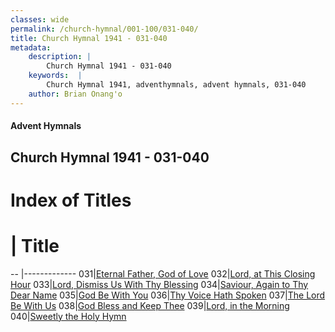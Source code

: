 ```yaml
---
classes: wide
permalink: /church-hymnal/001-100/031-040/
title: Church Hymnal 1941 - 031-040
metadata:
    description: |
        Church Hymnal 1941 - 031-040
    keywords:  |
        Church Hymnal 1941, adventhymnals, advent hymnals, 031-040
    author: Brian Onang'o
---
```


#### Advent Hymnals
## Church Hymnal 1941 - 031-040

# Index of Titles
# | Title                        
-- |-------------
031|[Eternal Father, God of Love](/church-hymnal/001-100/031-040/Eternal-Father,-God-of-Love)
032|[Lord, at This Closing Hour](/church-hymnal/001-100/031-040/Lord,-at-This-Closing-Hour)
033|[Lord, Dismiss Us With Thy Blessing](/church-hymnal/001-100/031-040/Lord,-Dismiss-Us-With-Thy-Blessing)
034|[Saviour, Again to Thy Dear Name](/church-hymnal/001-100/031-040/Saviour,-Again-to-Thy-Dear-Name)
035|[God Be With You](/church-hymnal/001-100/031-040/God-Be-With-You)
036|[Thy Voice Hath Spoken](/church-hymnal/001-100/031-040/Thy-Voice-Hath-Spoken)
037|[The Lord Be With Us](/church-hymnal/001-100/031-040/The-Lord-Be-With-Us)
038|[God Bless and Keep Thee](/church-hymnal/001-100/031-040/God-Bless-and-Keep-Thee)
039|[Lord, in the Morning](/church-hymnal/001-100/031-040/Lord,-in-the-Morning)
040|[Sweetly the Holy Hymn](/church-hymnal/001-100/031-040/Sweetly-the-Holy-Hymn)
